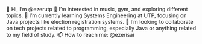 👋 Hi, I’m @ezerutp
👀 I’m interested in music, gym, and exploring different topics.
🌱 I’m currently learning Systems Engineering at UTP, focusing on Java projects like election registration systems.
💞️ I’m looking to collaborate on tech projects related to programming, especially Java or anything related to my field of study.
📫 How to reach me: @ezerisai

<!---
ezerutp/ezerutp is a ✨ special ✨ repository because its `README.md` (this file) appears on your GitHub profile.
You can click the Preview link to take a look at your changes.
--->
